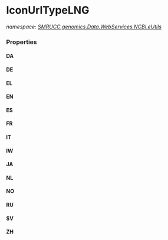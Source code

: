 ﻿# IconUrlTypeLNG
_namespace: [SMRUCC.genomics.Data.WebServices.NCBI.eUtils](./index.md)_






### Properties

#### DA

#### DE

#### EL

#### EN

#### ES

#### FR

#### IT

#### IW

#### JA

#### NL

#### NO

#### RU

#### SV

#### ZH

